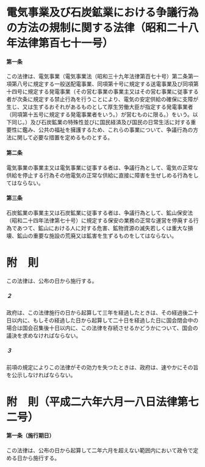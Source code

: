 # 電気事業及び石炭鉱業における争議行為の方法の規制に関する法律（昭和二十八年法律第百七十一号）
#### 第一条
この法律は、電気事業（電気事業法（昭和三十九年法律第百七十号）第二条第一項第八号に規定する一般送配電事業、同項第十号に規定する送電事業及び同項第十四号に規定する発電事業（その営む事業の事業主又はその営む事業に従事する者が次条に規定する禁止行為を行うことにより、電気の安定供給の確保に支障が生じ、又は生ずるおそれがあるものとして厚生労働大臣が指定する発電事業者（同項第十五号に規定する発電事業者をいう。）が営むものに限る。）をいう。以下同じ。）及び石炭鉱業の特殊性並びに国民経済及び国民の日常生活に対する重要性に鑑み、公共の福祉を擁護するため、これらの事業について、争議行為の方法に関して必要な措置を定めるものとする。
#### 第二条
電気事業の事業主又は電気事業に従事する者は、争議行為として、電気の正常な供給を停止する行為その他電気の正常な供給に直接に障害を生ぜしめる行為をしてはならない。
#### 第三条
石炭鉱業の事業主又は石炭鉱業に従事する者は、争議行為として、鉱山保安法（昭和二十四年法律第七十号）に規定する保安の業務の正常な運営を停廃する行為であつて、鉱山における人に対する危害、鉱物資源の滅失若しくは重大な損壊、鉱山の重要な施設の荒廃又は鉱害を生ずるものをしてはならない。
# 附　則
この法律は、公布の日から施行する。
##### ２
政府は、この法律施行の日から起算して三年を経過したときは、その経過後二十日以内に、もしその経過した日から起算して二十日を経過した日に国会閉会中の場合は国会召集後十日以内に、この法律を存続させるかどうかについて、国会の議決を求めなければならない。
##### ３
前項の規定によりこの法律がその効力を失つたときは、政府は、速やかにその旨を公示しなければならない。
# 附　則（平成二六年六月一八日法律第七二号）
#### 第一条（施行期日）
この法律は、公布の日から起算して二年六月を超えない範囲内において政令で定める日から施行する。
